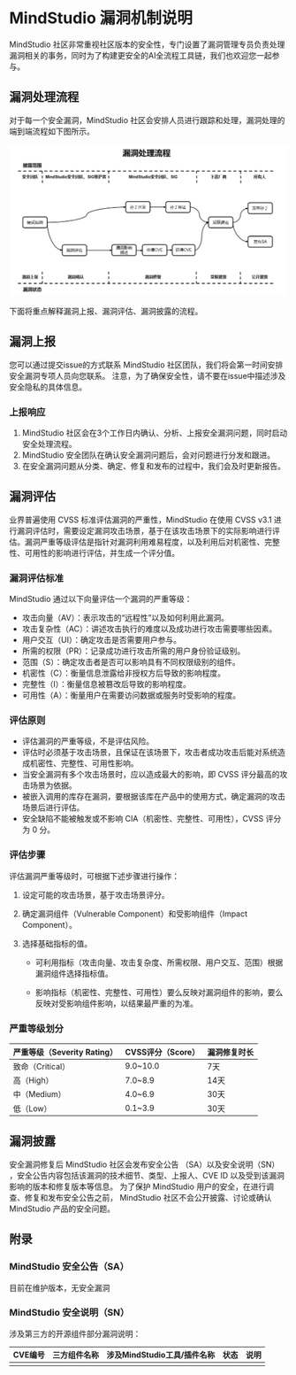 # MindStudio 漏洞机制说明

MindStudio 社区非常重视社区版本的安全性，专门设置了漏洞管理专员负责处理漏洞相关的事务，同时为了构建更安全的AI全流程工具链，我们也欢迎您一起参与。

## 漏洞处理流程

对于每一个安全漏洞，MindStudio 社区会安排人员进行跟踪和处理，漏洞处理的端到端流程如下图所示。

![漏洞处理流程](./images/漏洞处理流程.png)

下面将重点解释漏洞上报、漏洞评估、漏洞披露的流程。

## 漏洞上报

您可以通过提交issue的方式联系 MindStudio 社区团队，我们将会第一时间安排安全漏洞专项人员向您联系。
注意，为了确保安全性，请不要在issue中描述涉及安全隐私的具体信息。

### 上报响应

1. MindStudio 社区会在3个工作日内确认、分析、上报安全漏洞问题，同时启动安全处理流程。
2. MindStudio 安全团队在确认安全漏洞问题后，会对问题进行分发和跟进。
3. 在安全漏洞问题从分类、确定、修复和发布的过程中，我们会及时更新报告。

## 漏洞评估

业界普遍使用 CVSS 标准评估漏洞的严重性，MindStudio 在使用 CVSS v3.1 进行漏洞评估时，需要设定漏洞攻击场景，基于在该攻击场景下的实际影响进行评估。漏洞严重等级评估是指针对漏洞利用难易程度，以及利用后对机密性、完整性、可用性的影响进行评估，并生成一个评分值。

### 漏洞评估标准

MindStudio 通过以下向量评估一个漏洞的严重等级：

- 攻击向量（AV）：表示攻击的“远程性”以及如何利用此漏洞。
- 攻击复杂性（AC）：讲述攻击执行的难度以及成功进行攻击需要哪些因素。
- 用户交互（UI）：确定攻击是否需要用户参与。
- 所需的权限（PR）：记录成功进行攻击所需的用户身份验证级别。
- 范围（S）：确定攻击者是否可以影响具有不同权限级别的组件。
- 机密性（C）：衡量信息泄露给非授权方后导致的影响程度。
- 完整性（I）：衡量信息被篡改后导致的影响程度。
- 可用性（A）：衡量用户在需要访问数据或服务时受影响的程度。

### 评估原则

- 评估漏洞的严重等级，不是评估风险。
- 评估时必须基于攻击场景，且保证在该场景下，攻击者成功攻击后能对系统造成机密性、完整性、可用性影响。
- 当安全漏洞有多个攻击场景时，应以造成最大的影响，即 CVSS 评分最高的攻击场景为依据。
- 被嵌入调用的库存在漏洞，要根据该库在产品中的使用方式，确定漏洞的攻击场景后进行评估。
- 安全缺陷不能被触发或不影响 CIA（机密性、完整性、可用性），CVSS 评分为 0 分。

### 评估步骤

评估漏洞严重等级时，可根据下述步骤进行操作：

1. 设定可能的攻击场景，基于攻击场景评分。
2. 确定漏洞组件（Vulnerable Component）和受影响组件（Impact Component）。

3. 选择基础指标的值。

   - 可利用指标（攻击向量、攻击复杂度、所需权限、用户交互、范围）根据漏洞组件选择指标值。

   - 影响指标（机密性、完整性、可用性）要么反映对漏洞组件的影响，要么反映对受影响组件影响，以结果最严重的为准。

### 严重等级划分

| **严重等级（Severity Rating）** | **CVSS评分（Score）** | **漏洞修复时长** |
| ------------------------------- | --------------------- | ---------------- |
| 致命（Critical）                | 9.0~10.0              | 7天              |
| 高（High）                      | 7.0~8.9               | 14天             |
| 中（Medium）                    | 4.0~6.9               | 30天             |
| 低（Low）                       | 0.1~3.9               | 30天             |

## 漏洞披露

安全漏洞修复后 MindStudio 社区会发布安全公告 （SA）以及安全说明（SN） ，安全公告内容包括该漏洞的技术细节、类型、上报人、CVE ID 以及受到该漏洞影响的版本和修复版本等信息。
为了保护 MindStudio 用户的安全，在进行调查、修复和发布安全公告之前， MindStudio 社区不会公开披露、讨论或确认 MindStudio 产品的安全问题。

## 附录

### MindStudio 安全公告（SA）

目前在维护版本，无安全漏洞

### MindStudio 安全说明（SN）

涉及第三方的开源组件部分漏洞说明：

| CVE编号 | 三方组件名称 | 涉及MindStudio工具/插件名称 | 状态 | 说明 |
| ------- | ------------ | --------------------------- | ---- | ---- |
|         |              |                             |      |      |
